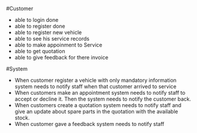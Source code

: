 #Customer

- able to login done
- able to register done
- able to register new vehicle
- able to see his service records
- able to make appoinment to Service
- able to get quotation
- able to give feedback for there invoice

#System

- When customer register a vehicle with only mandatory information system needs to notify staff when that customer arrived to service
- When customers make an appointment system needs to notify staff to accept or decline it. Then the system needs to notify the customer back.
- When customers create a quotation system needs to notify staff and give an update about spare parts in the quotation with the available stock.
- When customer gave a feedback system needs to notify staff
